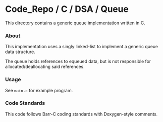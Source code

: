 # Code_Repo / C / DSA / Queue

This directory contains a generic queue implementation written in C.

### About

This implementation uses a singly linked-list to implement a generic queue data structure.

The queue holds references to equeued data, but is not responsible for allocated/deallocating said references.

### Usage

See `main.c` for example program.

### Code Standards

This code follows Barr-C coding standards with Doxygen-style comments.
